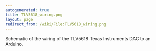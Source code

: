 ```yaml
---
autogenerated: true
title: TLV5618_wiring.png
layout: page
redirect_from: /wiki/File:TLV5618_wiring.png
---
```


Schematic of the wiring of the TLV5618 Texas Instruments DAC to an
Arduino.
